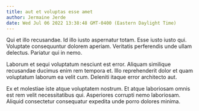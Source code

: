 ```yaml
---
title: aut et voluptas esse amet
author: Jermaine Jerde
date: Wed Jul 06 2022 13:38:48 GMT-0400 (Eastern Daylight Time)
---
```

Qui et illo recusandae. Id illo iusto aspernatur totam. Esse iusto iusto qui. Voluptate consequuntur dolorem aperiam. Veritatis perferendis unde ullam delectus. Pariatur qui in nemo.

 Laborum et sequi voluptatum nesciunt est error. Aliquam similique recusandae ducimus enim rem tempora et. Illo reprehenderit dolor et quam voluptatum laborum ea velit cum. Deleniti itaque error architecto aut.

 Ex et molestiae iste atque voluptatem nostrum. Et atque laboriosam omnis est rem velit necessitatibus qui. Asperiores corrupti nemo laboriosam. Aliquid consectetur consequatur expedita unde porro dolores minima.